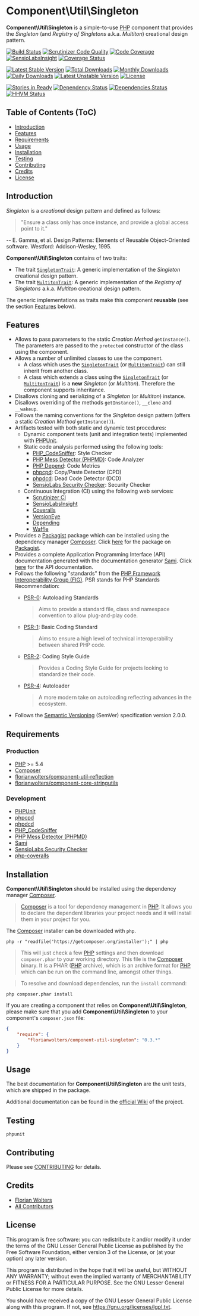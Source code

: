 # Component\Util\Singleton

**Component\Util\Singleton** is a simple-to-use [PHP][1] component that provides
the *Singleton* (and *Registry of Singletons* a.k.a. *Multiton*) creational
design pattern.

[![Build Status](https://travis-ci.org/FlorianWolters/PHP-Component-Util-Singleton.svg?branch=master)](https://travis-ci.org/FlorianWolters/PHP-Component-Util-Singleton)
[![Scrutinizer Code Quality](https://scrutinizer-ci.com/g/FlorianWolters/PHP-Component-Util-Singleton/badges/quality-score.png?b=master)](https://scrutinizer-ci.com/g/FlorianWolters/PHP-Component-Util-Singleton/?branch=master)
[![Code Coverage](https://scrutinizer-ci.com/g/FlorianWolters/PHP-Component-Util-Singleton/badges/coverage.png?b=master)](https://scrutinizer-ci.com/g/FlorianWolters/PHP-Component-Util-Singleton/?branch=master)
[![SensioLabsInsight](https://insight.sensiolabs.com/projects/edc62383-bf27-4e3e-bd39-37c65ccbf329/mini.png)](https://insight.sensiolabs.com/projects/edc62383-bf27-4e3e-bd39-37c65ccbf329)
[![Coverage Status](https://img.shields.io/coveralls/FlorianWolters/PHP-Component-Util-Singleton.svg)](https://coveralls.io/r/FlorianWolters/PHP-Component-Util-Singleton?branch=master)

[![Latest Stable Version](https://poser.pugx.org/florianwolters/component-util-singleton/v/stable.png)](https://packagist.org/packages/florianwolters/component-util-singleton)
[![Total Downloads](https://poser.pugx.org/florianwolters/component-util-singleton/downloads.png)](https://packagist.org/packages/florianwolters/component-util-singleton)
[![Monthly Downloads](https://poser.pugx.org/florianwolters/component-util-singleton/d/monthly.png)](https://packagist.org/packages/florianwolters/component-util-singleton)
[![Daily Downloads](https://poser.pugx.org/florianwolters/component-util-singleton/d/daily.png)](https://packagist.org/packages/florianwolters/component-util-singleton)
[![Latest Unstable Version](https://poser.pugx.org/florianwolters/component-util-singleton/v/unstable.png)](https://packagist.org/packages/florianwolters/component-util-singleton)
[![License](https://poser.pugx.org/florianwolters/component-util-singleton/license.png)](https://packagist.org/packages/florianwolters/component-util-singleton)

[![Stories in Ready](https://badge.waffle.io/florianwolters/php-component-util-singleton.png?label=ready&title=Ready)](https://waffle.io/florianwolters/php-component-util-singleton)
[![Dependency Status](https://www.versioneye.com/user/projects/51c330f85862c4000200053e/badge.svg)](https://www.versioneye.com/user/projects/51c330f85862c4000200053e)
[![Dependencies Status](https://depending.in/FlorianWolters/PHP-Component-Util-Singleton.png)](http://depending.in/FlorianWolters/PHP-Component-Util-Singleton)
[![HHVM Status](http://hhvm.h4cc.de/badge/florianwolters/component-util-singleton.png)](http://hhvm.h4cc.de/package/florianwolters/component-util-singleton)

## Table of Contents (ToC)

* [Introduction](#introduction)
* [Features](#features)
* [Requirements](#requirements)
* [Usage](#usage)
* [Installation](#installation)
* [Testing](#testing)
* [Contributing](#contributing)
* [Credits](#credits)
* [License](#license)

## Introduction

*Singleton* is a *creational* design pattern and defined as follows:

> "Ensure a class only has once instance, and provide a global access point to
> it."

-- E. Gamma, et al. Design Patterns: Elements of Reusable Object-Oriented
software. Westford: Addison-Wesley, 1995.

**Component\Util\Singleton** contains of two traits:

* The trait [`SingletonTrait`][53]: A generic implementation of the *Singleton*
  creational design pattern.
* The trait [`MultitonTrait`][54]: A generic implementation of the *Registry of
  Singletons* a.k.a. *Multiton* creational design pattern.

The generic implementations as traits make this component **reusable** (see the
section [Features](#features) below).

## Features

* Allows to pass parameters to the static *Creation Method* `getInstance()`. The
  parameters are passed to the `protected` constructor of the class using the
  component.
* Allows a number of unlimited classes to use the component.
    * A class which uses the [`SingletonTrait`][53] (or [`MultitonTrait`][54])
      can still inherit from another class.
    * A class which extends a class using the [`SingletonTrait`][53] (or
     [`MultitonTrait`][54]) is a **new** *Singleton* (or *Multiton*). Therefore
     the component supports inheritance.
* Disallows cloning and serializing of a *Singleton* (or *Multiton*) instance.
* Disallows overriding of the methods `getInstance()`, `__clone` and `__wakeup`.
* Follows the naming conventions for the *Singleton* design pattern (offers a
  static *Creation Method* `getInstance()`).
* Artifacts tested with both static and dynamic test procedures:
    * Dynamic component tests (unit and integration tests) implemented with
      [PHPUnit][41].
    * Static code analysis performed using the following tools:
        * [PHP_CodeSniffer][40]: Style Checker
        * [PHP Mess Detector (PHPMD)][44]: Code Analyzer
        * [PHP Depend][45]: Code Metrics
        * [phpcpd][42]: Copy/Paste Detector (CPD)
        * [phpdcd][43]: Dead Code Detector (DCD)
        * [SensioLabs Security Checker][47]: Security Checker
    * Continuous Integration (CI) using the following web services:
        * [Scrutinizer CI][21]
        * [SensioLabsInsight][22]
        * [Coveralls][23]
        * [VersionEye][24]
        * [Depending][25]
        * [Waffle][26]
* Provides a [Packagist][3] package which can be installed using the dependency
  manager [Composer][2]. Click [here][51] for the package on [Packagist][3].
* Provides a complete Application Programming Interface (API) documentation
  generated with the documentation generator [Sami][46]. Click
  [here][52] for the API documentation.
* Follows the following "standards" from the [PHP Framework Interoperability
  Group (FIG)][10]. PSR stands for PHP Standards Recommendation:
    * [PSR-0][11]: Autoloading Standards

        > Aims to provide a standard file, class and namespace convention to
        > allow plug-and-play code.
    * [PSR-1][12]: Basic Coding Standard

        > Aims to ensure a high level of technical interoperability between
        > shared PHP code.
    * [PSR-2][13]: Coding Style Guide

        > Provides a Coding Style Guide for projects looking to standardize
        > their code.
    * [PSR-4][14]: Autoloader

        > A more modern take on autoloading reflecting advances in the
        > ecosystem.
* Follows the [Semantic Versioning][4] (SemVer) specification version 2.0.0.

## Requirements

### Production

* [PHP][1] >= 5.4
* [Composer][2]
* [florianwolters/component-util-reflection][56]
* [florianwolters/component-core-stringutils][57]

### Development

* [PHPUnit][41]
* [phpcpd][42]
* [phpdcd][43]
* [PHP_CodeSniffer][40]
* [PHP Mess Detector (PHPMD)][44]
* [Sami][46]
* [SensioLabs Security Checker][47]
* [php-coveralls][48]

## Installation

**Component\Util\Singleton** should be installed using the dependency manager
[Composer][2].

> [Composer][2] is a tool for dependency management in [PHP][1]. It allows you
> to declare the dependent libraries your project needs and it will install them
> in your project for you.

The [Composer][2] installer can be downloaded with `php`.

    php -r "readfile('https://getcomposer.org/installer');" | php

> This will just check a few [PHP][1] settings and then download `composer.phar`
> to your working directory. This file is the [Composer][2] binary. It is a PHAR
> ([PHP][1] archive), which is an archive format for [PHP][1] which can be run
> on the command line, amongst other things.

> To resolve and download dependencies, run the `install` command:

    php composer.phar install

If you are creating a component that relies on **Component\Util\Singleton**,
please make sure that you add **Component\Util\Singleton** to your component's
`composer.json` file:

```json
{
    "require": {
        "florianwolters/component-util-singleton": "0.3.*"
    }
}
```

## Usage

The best documentation for **Component\Util\Singleton** are the unit tests,
which are shipped in the package.

Additional documentation can be found in the [official Wiki][55] of the project.

## Testing

    phpunit

## Contributing

Please see [CONTRIBUTING](CONTRIBUTING.md) for details.

## Credits

* [Florian Wolters][9]
* [All Contributors][50]

## License

This program is free software: you can redistribute it and/or modify it under the
terms of the GNU Lesser General Public License as published by the Free Software
Foundation, either version 3 of the License, or (at your option) any later
version.

This program is distributed in the hope that it will be useful, but WITHOUT ANY
WARRANTY; without even the implied warranty of MERCHANTABILITY or FITNESS FOR A
PARTICULAR PURPOSE.  See the GNU Lesser General Public License for more details.

You should have received a copy of the GNU Lesser General Public License along
with this program. If not, see <https://gnu.org/licenses/lgpl.txt>.

[1]: https://php.net
     "PHP: Hypertext Preprocessor"
[2]: https://getcomposer.org
     "Composer"
[3]: https://packagist.org
     "Packagist"
[4]: http://semver.org
     "Semantic Versioning"
[9]: https://github.com/FlorianWolters
     "FlorianWolters · GitHub"
[10]: http://php-fig.org
      "PHP-FIG — PHP Framework Interop Group"
[11]: http://php-fig.org/psr/psr-0
      "PSR-0 requirements for autoloader interoperability"
[12]: http://php-fig.org/psr/psr-1
      "PSR-1 basic coding style guide"
[13]: http://php-fig.org/psr/psr-2
      "PSR-2 coding style guide"
[14]: http://php-fig.org/psr/psr-4
      "PSR-4: Improved Autoloading"
[20]: https://travis-ci.org
      "Travis CI"
[21]: https://scrutinizer-ci.com
      "Scrutinizer CI"
[22]: https://insight.sensiolabs.com
      "SensioLabsInsight"
[23]: https://coveralls.io
      "Coveralls"
[24]: https://versioneye.com
      "VersionEye"
[25]: https://depending.in
      "Depending"
[26]: https://waffle.io
      "Waffle"
[27]: http://hhvm.h4cc.de
      "HHVM Support in PHP Projects"
[40]: https://pear.php.net/package/PHP_CodeSniffer
      "PHP_CodeSniffer"
[41]: https://phpunit.de
      "PHPUnit"
[42]: https://github.com/sebastianbergmann/phpcpd
      "sebastianbergmann/phpcpd · GitHub"
[43]: https://github.com/sebastianbergmann/phpdcd
      "sebastianbergmann/phpdcd · GitHub"
[44]: http://phpmd.org
      "PHPMD - PHP Mess Detector"
[45]: http://pdepend.org
      "PHP Depend - Software Metrics for PHP"
[46]: https://github.com/fabpot/sami
      "fabpot/sami · GitHub"
[47]: https://github.com/sensiolabs/security-checker
      "SensioLabs Security Checker"
[48]: https://github.com/satooshi/php-coveralls
      "satooshi/php-coveralls · GitHub"
[50]: https://github.com/FlorianWolters/PHP-Component-Util-Singleton/contributors
      "Contributors to FlorianWolters/PHP-Component-Util-Singleton"
[51]: https://packagist.org/packages/florianwolters/component-util-singleton
      "florianwolters/component-util-singleton - Packagist"
[52]: http://blog.florianwolters.de/PHP-Component-Util-Singleton
      "Application Programming Interface (API) documentation"
[53]: src/php/FlorianWolters/Component/Util/Singleton/SingletonTrait.php
      "FlorianWolters\Component\Util\Singleton\SingletonTrait"
[54]: src/php/FlorianWolters/Component/Util/Singleton/MultitonTrait.php
      "FlorianWolters\Component\Util\Singleton\MultitonTrait"
[55]: /wiki
      "FlorianWolters/PHP-Component-Util-Singleton Wiki"
[56]: https://github.com/FlorianWolters/PHP-Component-Util-Reflection
      "FlorianWolters/PHP-Component-Util-Reflection"
[57]: https://github.com/FlorianWolters/PHP-Component-Core-StringUtils
      "FlorianWolters/PHP-Component-Core-StringUtils"
